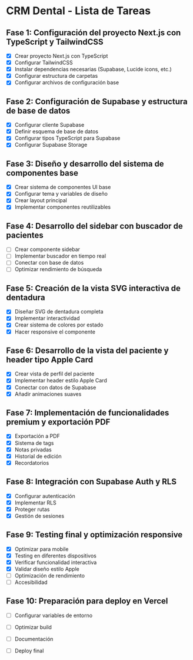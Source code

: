 # CRM Dental - Lista de Tareas

## Fase 1: Configuración del proyecto Next.js con TypeScript y TailwindCSS
- [x] Crear proyecto Next.js con TypeScript
- [x] Configurar TailwindCSS
- [x] Instalar dependencias necesarias (Supabase, Lucide icons, etc.)
- [x] Configurar estructura de carpetas
- [x] Configurar archivos de configuración base

## Fase 2: Configuración de Supabase y estructura de base de datos
- [x] Configurar cliente Supabase
- [x] Definir esquema de base de datos
- [x] Configurar tipos TypeScript para Supabase
- [x] Configurar Supabase Storage

## Fase 3: Diseño y desarrollo del sistema de componentes base
- [x] Crear sistema de componentes UI base
- [x] Configurar tema y variables de diseño
- [x] Crear layout principal
- [x] Implementar componentes reutilizables

## Fase 4: Desarrollo del sidebar con buscador de pacientes
- [ ] Crear componente sidebar
- [ ] Implementar buscador en tiempo real
- [ ] Conectar con base de datos
- [ ] Optimizar rendimiento de búsqueda

## Fase 5: Creación de la vista SVG interactiva de dentadura
- [x] Diseñar SVG de dentadura completa
- [x] Implementar interactividad
- [x] Crear sistema de colores por estado
- [x] Hacer responsive el componente

## Fase 6: Desarrollo de la vista del paciente y header tipo Apple Card
- [x] Crear vista de perfil del paciente
- [x] Implementar header estilo Apple Card
- [x] Conectar con datos de Supabase
- [x] Añadir animaciones suaves

## Fase 7: Implementación de funcionalidades premium y exportación PDF
- [x] Exportación a PDF
- [x] Sistema de tags
- [x] Notas privadas
- [x] Historial de edición
- [x] Recordatorios

## Fase 8: Integración con Supabase Auth y RLS
- [x] Configurar autenticación
- [x] Implementar RLS
- [x] Proteger rutas
- [x] Gestión de sesiones

## Fase 9: Testing final y optimización responsive
- [x] Optimizar para mobile
- [x] Testing en diferentes dispositivos
- [x] Verificar funcionalidad interactiva
- [x] Validar diseño estilo Apple
- [ ] Optimización de rendimiento
- [ ] Accesibilidad

## Fase 10: Preparación para deploy en Vercel
- [ ] Configurar variables de entorno
- [ ] Optimizar build
- [ ] Documentación
- [ ] Deploy final

